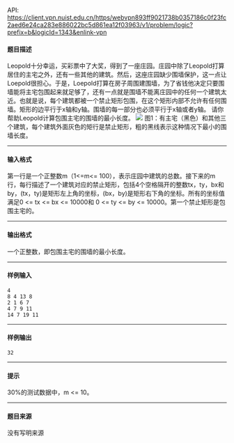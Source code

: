 API: https://client.vpn.nuist.edu.cn/https/webvpn893ff9021738b0357186c0f23fc2aed6e24ca283e886022bc5d861ea12f03963/v1/problem/logic?prefix=b&logicId=1343&enlink-vpn

#### 题目描述

Leopold十分幸运，买彩票中了大奖，得到了一座庄园。庄园中除了Leopold打算居住的主宅之外，还有一些其他的建筑。然后，这座庄园缺少围墙保护，这一点让Loepold很担心。于是，Loepold打算在房子周围建围墙，为了省钱他决定只要围墙能将主宅包围起来就足够了，还有一点就是围墙不能离庄园中的任何一个建筑太近。也就是说，每个建筑都被一个禁止矩形包围，在这个矩形内部不允许有任何围墙。矩形的边平行于x轴和y轴。围墙的每一部分也必须平行于x轴或者y轴。 请你帮助Leopold计算包围主宅的围墙的最小长度。 ![](../file/1343_0.jpg) 图1：有主宅（黑色）和其他三个建筑，每个建筑外面灰色的矩行是禁止矩形，粗的黑线表示这种情况下最小的围墙长度。

---

#### 输入格式

第一行是一个正整数m（1<=m<= 100），表示庄园中建筑的总数。接下来的m行，每行描述了一个建筑对应的禁止矩形，包括4个空格隔开的整数tx，ty，bx和by，(tx，ty)是矩形左上角的坐标，(bx，by)是矩形右下角的坐标。所有的坐标值满足0 <= tx <= bx <= 10000和 0 <= ty <= by <= 10000。第一个禁止矩形是包围主宅的。

---

#### 输出格式

一个正整数，即包围主宅的围墙的最小长度。

---

#### 样例输入
```
4
8 4 13 8
2 1 6 7
4 7 9 11
14 7 19 11	
```

---

#### 样例输出
```
32

```

---

#### 提示

30%的测试数据中，m <= 10。

---

#### 题目来源

没有写明来源